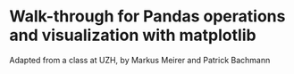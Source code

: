 
# Walk-through for Pandas operations and visualization with matplotlib

Adapted from a class at UZH, by Markus Meirer and Patrick Bachmann
